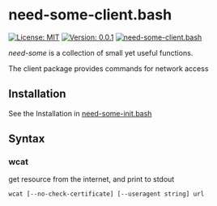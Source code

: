 # need-some-client.bash
[![License: MIT](https://img.shields.io/badge/License-MIT-yellow.svg)](https://opensource.org/licenses/MIT)
[![Version: 0.0.1](https://img.shields.io/badge/version-0.0.1-yellowgreen)](0.0.1)
[![need-some-client.bash](https://img.shields.io/badge/need--some-client-ff69b4.svg?logo=github&logoColor=white)](https://github.com/need-some/need-some-client.bash)

_need-some_ is a collection of small yet useful functions.

The client package provides commands for network access

## Installation
See the Installation in [need-some-init.bash](https://github.com/need-some/need-some-init.bash "need-some-init.bash")

## Syntax

### wcat
get resource from the internet, and print to stdout

	wcat [--no-check-certificate] [--useragent string] url

